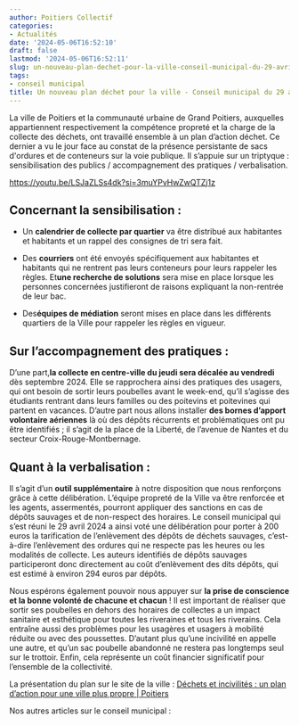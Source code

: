 ```yaml
---
author: Poitiers Collectif
categories:
- Actualités
date: '2024-05-06T16:52:10'
draft: false
lastmod: '2024-05-06T16:52:11'
slug: un-nouveau-plan-dechet-pour-la-ville-conseil-municipal-du-29-avril-2024
tags:
- conseil municipal
title: Un nouveau plan déchet pour la ville - Conseil municipal du 29 avril 2024
---
```


La ville de Poitiers et la communauté urbaine de Grand Poitiers, auxquelles appartiennent respectivement la compétence propreté et la charge de la collecte des déchets, ont travaillé ensemble à un plan d’action déchet. Ce dernier a vu le jour face au constat de la présence persistante de sacs d'ordures et de conteneurs sur la voie publique. Il s’appuie sur un triptyque : sensibilisation des publics / accompagnement des pratiques / verbalisation. 

https://youtu.be/LSJaZLSs4dk?si=3muYPvHwZwQTZj1z 

## Concernant la sensibilisation : 

  * Un **calendrier de collecte par quartier** va être distribué aux habitantes et habitants et un rappel des consignes de tri sera fait.   

  * Des **courriers** ont été envoyés spécifiquement aux habitantes et habitants qui ne rentrent pas leurs conteneurs pour leurs rappeler les règles. Et**une recherche de solutions** sera mise en place lorsque les personnes concernées justifieront de raisons expliquant la non-rentrée de leur bac.   

  * Des**équipes de médiation** seront mises en place dans les différents quartiers de la Ville pour rappeler les règles en vigueur. 

## Sur l’accompagnement des pratiques : 

D’une part,**la collecte en centre-ville du jeudi sera décalée au vendredi** dès septembre 2024. Elle se rapprochera ainsi des pratiques des usagers, qui ont besoin de sortir leurs poubelles avant le week-end, qu’il s’agisse des étudiants rentrant dans leurs familles ou des poitevins et poitevines qui partent en vacances. D’autre part nous allons installer **des bornes d’apport volontaire aériennes** là où des dépôts récurrents et problématiques ont pu être identifiés ; il s’agit de la place de la Liberté, de l’avenue de Nantes et du secteur Croix-Rouge-Montbernage. 

## Quant à la verbalisation : 

Il s’agit d’un **outil supplémentaire** à notre disposition que nous renforçons grâce à cette délibération. L’équipe propreté de la Ville va être renforcée et les agents, assermentés, pourront appliquer des sanctions en cas de dépôts sauvages et de non-respect des horaires. Le conseil municipal qui s’est réuni le 29 avril 2024 a ainsi voté une délibération pour porter à 200 euros la tarification de l’enlèvement des dépôts de déchets sauvages, c’est-à-dire l’enlèvement des ordures qui ne respecte pas les heures ou les modalités de collecte. Les auteurs identifiés de dépôts sauvages participeront donc directement au coût d’enlèvement des dits dépôts, qui est estimé à environ 294 euros par dépôts. 

Nous espérons également pouvoir nous appuyer sur **la prise de conscience et la bonne volonté de chacune et chacun** ! Il est important de réaliser que sortir ses poubelles en dehors des horaires de collectes a un impact sanitaire et esthétique pour toutes les riveraines et tous les riverains. Cela entraîne aussi des problèmes pour les usagères et usagers à mobilité réduite ou avec des poussettes. D’autant plus qu’une incivilité en appelle une autre, et qu’un sac poubelle abandonné ne restera pas longtemps seul sur le trottoir. Enfin, cela représente un coût financier significatif pour l’ensemble de la collectivité. 

La présentation du plan sur le site de la ville : [Déchets et incivilités : un plan d’action pour une ville plus propre | Poitiers](https://www.poitiers.fr/actualites/dechets-et-incivilites-un-plan-daction-pour-une-ville-plus-propre)

Nos autres articles sur le conseil municipal :
